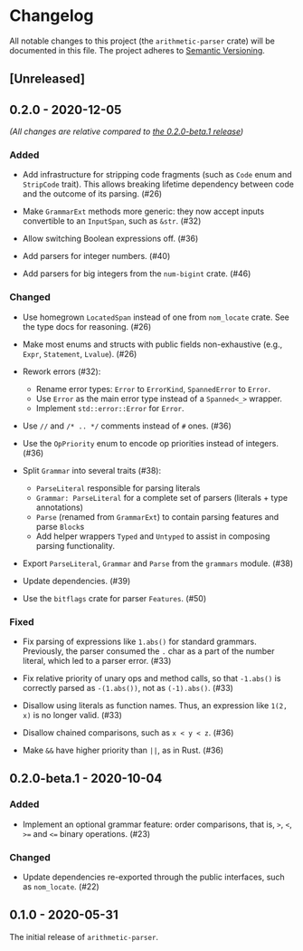 # Changelog

All notable changes to this project (the `arithmetic-parser` crate) will be
documented in this file. The project adheres to [Semantic Versioning](http://semver.org/spec/v2.0.0.html).

## [Unreleased]

## 0.2.0 - 2020-12-05

*(All changes are relative compared to [the 0.2.0-beta.1 release](#020-beta1---2020-10-04))* 

### Added

- Add infrastructure for stripping code fragments (such as `Code` enum and
  `StripCode` trait). This allows breaking lifetime dependency between code
  and the outcome of its parsing. (#26) 

- Make `GrammarExt` methods more generic: they now accept inputs convertible
  to an `InputSpan`, such as `&str`. (#32)

- Allow switching Boolean expressions off. (#36)

- Add parsers for integer numbers. (#40)

- Add parsers for big integers from the `num-bigint` crate. (#46)

### Changed

- Use homegrown `LocatedSpan` instead of one from `nom_locate` crate.
  See the type docs for reasoning. (#26)

- Make most enums and structs with public fields non-exhaustive (e.g., `Expr`,
  `Statement`, `Lvalue`). (#26)

- Rework errors (#32):

  - Rename error types: `Error` to `ErrorKind`, `SpannedError` to `Error`.
  - Use `Error` as the main error type instead of a `Spanned<_>` wrapper.
  - Implement `std::error::Error` for `Error`.

- Use `//` and `/* .. */` comments instead of `#` ones. (#36)

- Use the `OpPriority` enum to encode op priorities instead of integers. (#36)

- Split `Grammar` into several traits (#38):

  - `ParseLiteral` responsible for parsing literals
  - `Grammar: ParseLiteral` for a complete set of parsers (literals + type annotations)
  - `Parse` (renamed from `GrammarExt`) to contain parsing features and parse `Block`s
  - Add helper wrappers `Typed` and `Untyped` to assist in composing parsing functionality.

- Export `ParseLiteral`, `Grammar` and `Parse` from the `grammars` module. (#38)

- Update dependencies. (#39)

- Use the `bitflags` crate for parser `Features`. (#50)

### Fixed

- Fix parsing of expressions like `1.abs()` for standard grammars. Previously,
  the parser consumed the `.` char as a part of the number literal, which led
  to a parser error. (#33)

- Fix relative priority of unary ops and method calls, so that `-1.abs()`
  is correctly parsed as `-(1.abs())`, not as `(-1).abs()`. (#33)

- Disallow using literals as function names. Thus, an expression like `1(2, x)`
  is no longer valid. (#33)

- Disallow chained comparisons, such as `x < y < z`. (#36)

- Make `&&` have higher priority than `||`, as in Rust. (#36)

## 0.2.0-beta.1 - 2020-10-04

### Added

- Implement an optional grammar feature: order comparisons, that is,
  `>`, `<`, `>=` and `<=` binary operations. (#23)

### Changed

- Update dependencies re-exported through the public interfaces, such as
  `nom_locate`. (#22)

## 0.1.0 - 2020-05-31

The initial release of `arithmetic-parser`.
